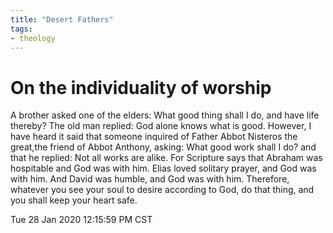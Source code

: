```yaml
---
title: "Desert Fathers"
tags:
- theology
---
```



# On the individuality of worship

A brother asked one of the elders: What good thing shall I do, and have life thereby? The old man replied: God alone knows what is good. However, I have heard it said that someone inquired of Father Abbot Nisteros the great,the friend of Abbot Anthony, asking: What good work shall I do? and that he replied: Not all works are alike. For Scripture says that Abraham was hospitable and God was with him. Elias loved solitary prayer, and God was with him. And David was humble, and God was with him. Therefore, whatever you see your soul to desire according to God, do that thing, and you shall keep your heart safe.

Tue 28 Jan 2020 12:15:59 PM CST
